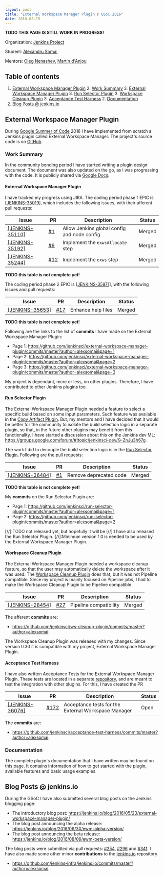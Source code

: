 ```yaml
---
layout: post
title: "External Workspace Manager Plugin @ GSoC 2016"
date: 2016-08-15
---
```


**TODO THIS PAGE IS STILL WORK IN PROGRESS!**

Organization: [Jenkins Project](https://jenkins.io/)

Student: [Alexandru Somai](https://github.com/alexsomai)

Mentors: [Oleg Nenashev](https://github.com/oleg-nenashev), [Martin d'Anjou](https://github.com/martinda)

## Table of contents

1. [External Workspace Manager Plugin](#external-workspace-manager-plugin)
    2. [Work Summary](#work-summary)
        3. [External Workspace Manager Plugin](#external-workspace-manager-plugin)
        3. [Run Selector Plugin](#run-selector-plugin)
        3. [Workspace Cleanup Plugin](#workspace-cleanup-plugin)
        3. [Acceptance Test Harness](#acceptance-test-harness)
    2. [Documentation](#documentation)
1. [Blog Posts @ jenkins.io](#blog-posts)

## External Workspace Manager Plugin

During [Google Summer of Code](https://summerofcode.withgoogle.com/) 2016 I have implemented from scratch a Jenkins 
plugin called External Workspace Manager. The project's source code is on
[GitHub](https://github.com/jenkinsci/external-workspace-manager-plugin).

### Work Summary

In the community bonding period I have started writing a plugin design document.
The document was also updated on the go, as I was progressing with the code.
It is publicly shared via 
[Google Docs](https://docs.google.com/document/d/1yiisnsR7qg3XEEvch8vocWbitSUCZcoQ-pfzEVFg1eA/edit?usp=sharing).

#### External Workspace Manager Plugin

I have tracked my progress using JIRA.
The coding period phase 1 EPIC is [[JENKINS-35019]](https://issues.jenkins-ci.org/browse/JENKINS-35019), 
which includes the following issues, with their afferent pull requests:

Issue | PR | Description | Status
----- | --- | ---------- | ------
[[JENKINS-35110]](https://issues.jenkins-ci.org/browse/JENKINS-35110) | [#1](https://github.com/jenkinsci/external-workspace-manager-plugin/pull/1) | Allow Jenkins global config and node config | Merged
[[JENKINS-35192]](https://issues.jenkins-ci.org/browse/JENKINS-35192) | [#9](https://github.com/jenkinsci/external-workspace-manager-plugin/pull/9) | Implement the `exwsAllocate` step | Merged
[[JENKINS-35244]](https://issues.jenkins-ci.org/browse/JENKINS-35244) | [#12](https://github.com/jenkinsci/external-workspace-manager-plugin/pull/12) | Implement the `exws` step | Merged

**TODO this table is not complete yet!**

The coding period phase 2 EPIC is [[JENKINS-35971]](https://issues.jenkins-ci.org/browse/JENKINS-35971),
with the following issues and pull requests:

Issue | PR | Description | Status
----- | --- | ---------- | ------
[[JENKINS-35653]](https://issues.jenkins-ci.org/browse/JENKINS-35653) | [#17](https://github.com/jenkinsci/external-workspace-manager-plugin/pull/17) | Enhance help files | Merged

**TODO this table is not complete yet!**

Following are the links to the list of **commits** I have made on the External Workspace Manager Plugin:

* Page 1: <https://github.com/jenkinsci/external-workspace-manager-plugin/commits/master?author=alexsomai&page=1>
* Page 2: <https://github.com/jenkinsci/external-workspace-manager-plugin/commits/master?author=alexsomai&page=2>
* Page 3: <https://github.com/jenkinsci/external-workspace-manager-plugin/commits/master?author=alexsomai&page=3>

My project is dependant, more or less, on other plugins.
Therefore, I have contributed to other Jenkins plugins too.

#### Run Selector Plugin

The External Workspace Manager Plugin needed a feature to select a specific build based on some input parameters.
Such feature was available in the [Copy Artifact Plugin](https://github.com/jenkinsci/copyartifact-plugin).
But, my mentors and I have decided that it would be better for the community to isolate the build selection logic
in a separate plugin, so that, in the future other plugins may benefit from this functionality.
I have started a discussion about this on the Jenkins dev ML:
<https://groups.google.com/forum/#!topic/jenkinsci-dev/G-ZnJu3h67g>.

The work I did to decouple the build selection logic is in the
[Run Selector Plugin](https://github.com/jenkinsci/run-selector-plugin).
Following are the pull requests:

Issue | PR | Description | Status
----- | --- | ---------- | ------
[[JENKINS-36484]](https://issues.jenkins-ci.org/browse/JENKINS-36484) | [#1](https://github.com/jenkinsci/run-selector-plugin/pull/1) |  Remove deprecated code | Merged

**TODO this table is not complete yet!**

My **commits** on the Run Selector Plugin are:

* Page 1: <https://github.com/jenkinsci/run-selector-plugin/commits/master?author=alexsomai&page=1>
* Page 2: <https://github.com/jenkinsci/run-selector-plugin/commits/master?author=alexsomai&page=2>

[//]:TODO not released yet, but hopefully it will be
[//]:I have also released the Run Selector Plugin.
[//]:Minimum version 1.0 is needed to be used by the External Workspace Manager Plugin.

#### Workspace Cleanup Plugin

The External Workspace Manager Plugin needed a workspace cleanup feature, so that the user may automatically delete
the workspace after it was used.
The [Workspace Cleanup Plugin](https://github.com/jenkinsci/ws-cleanup-plugin) does that,
but it was not Pipeline compatible.
Since my project is mainly focused on Pipeline jobs, I had to make the Workspace Cleanup Plugin to be
Pipeline compatible.

Issue | PR | Description | Status
----- | --- | ---------- | ------
[[JENKINS-28454]](https://issues.jenkins-ci.org/browse/JENKINS-28454) | [#27](https://github.com/jenkinsci/ws-cleanup-plugin/pull/27) | Pipeline compatibility | Merged

The afferent **commits** are:

* <https://github.com/jenkinsci/ws-cleanup-plugin/commits/master?author=alexsomai>

The Workspace Cleanup Plugin was released with my changes.
Since version 0.30 it is compatible with my project, External Workspace Manager Plugin.

#### Acceptance Test Harness
I have also written Acceptance Tests for the External Workspace Manager Plugin.
These tests are located in a separate [repository](https://github.com/jenkinsci/acceptance-test-harness),
and are meant to test the integration with other plugins.
For this, I have created the PR 

Issue | PR | Description | Status
----- | --- | ---------- | ------
[[JENKINS-36076]](https://issues.jenkins-ci.org/browse/JENKINS-36076) | [#172](https://github.com/jenkinsci/acceptance-test-harness/pull/172) | Acceptance tests for the External Workspace Manager | Open

The **commits** are:

* <https://github.com/jenkinsci/acceptance-test-harness/commits/master?author=alexsomai>

### Documentation
The complete plugin's documentation that I have written may be found on 
[this page](https://github.com/jenkinsci/external-workspace-manager-plugin/blob/master/README.md).
It contains information of how to get started with the plugin, available features and basic usage examples.

## <a name="blog-posts"></a>Blog Posts @ jenkins.io

During the GSoC I have also submitted several blog posts on the Jenkins blogging page:

* The introductory blog post: <https://jenkins.io/blog/2016/05/23/external-workspace-manager-plugin/> 
* The blog post announcing the alpha release: <https://jenkins.io/blog/2016/06/30/ewm-alpha-version/>
* The blog post announcing the beta release: <https://jenkins.io/blog/2016/08/09/ewm-beta-version/>

The blog posts were submitted via pull requests: 
[#254](https://github.com/jenkins-infra/jenkins.io/pull/254),
[#296](https://github.com/jenkins-infra/jenkins.io/pull/296) and
[#341](https://github.com/jenkins-infra/jenkins.io/pull/341).
I have also made some other minor **contributions** to the
[jenkins.io](https://github.com/jenkins-infra/jenkins.io) repository:

* <https://github.com/jenkins-infra/jenkins.io/commits/master?author=alexsomai>
